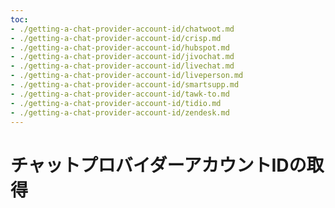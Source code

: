```yaml
---
toc:
- ./getting-a-chat-provider-account-id/chatwoot.md
- ./getting-a-chat-provider-account-id/crisp.md
- ./getting-a-chat-provider-account-id/hubspot.md
- ./getting-a-chat-provider-account-id/jivochat.md
- ./getting-a-chat-provider-account-id/livechat.md
- ./getting-a-chat-provider-account-id/liveperson.md
- ./getting-a-chat-provider-account-id/smartsupp.md
- ./getting-a-chat-provider-account-id/tawk-to.md
- ./getting-a-chat-provider-account-id/tidio.md
- ./getting-a-chat-provider-account-id/zendesk.md
---
```

# チャットプロバイダーアカウントIDの取得


